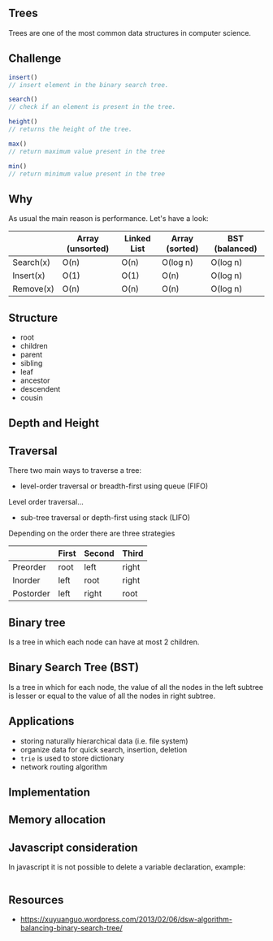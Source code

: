 ## Trees

Trees are one of the most common data structures in computer science.

## Challenge

```js
insert()
// insert element in the binary search tree.

search()
// check if an element is present in the tree.

height()
// returns the height of the tree.

max()
// return maximum value present in the tree

min()
// return minimum value present in the tree
```
## Why

As usual the main reason is performance. Let's have a look:

|           | Array (unsorted) | Linked List | Array (sorted) | BST (balanced) |
| ---       | ---              | ---         | ---            | ---            |
| Search(x) | O(n)             | O(n)        | O(log n)       | O(log n)       |
| Insert(x) | O(1)             | O(1)        | O(n)           | O(log n)       |
| Remove(x) | O(n)             | O(n)        | O(n)           | O(log n)       |

## Structure
- root
- children
- parent
- sibling
- leaf
- ancestor
- descendent
- cousin

## Depth and Height

## Traversal

There two main ways to traverse a tree:
- level-order traversal or breadth-first using queue (FIFO)

Level order traversal...

- sub-tree traversal or depth-first using stack (LIFO)

Depending on the order there are three strategies

|           | First | Second | Third |
| ---       | ---   | ---    | ---   |
| Preorder  | root  | left   | right |
| Inorder   | left  | root   | right |
| Postorder | left  | right  | root  |

## Binary tree

Is a tree in which each node can have at most 2 children.

## Binary Search Tree (BST)

Is a tree in which for each node, the value of all the nodes in the left subtree is lesser or equal to the value of all the nodes in right subtree.

## Applications
- storing naturally hierarchical data (i.e. file system)
- organize data for quick search, insertion, deletion
- `trie` is used to store dictionary
- network routing algorithm

## Implementation

## Memory allocation

## Javascript consideration

In javascript it is not possible to delete a variable declaration, example:

```js

```

## Resources

- https://xuyuanguo.wordpress.com/2013/02/06/dsw-algorithm-balancing-binary-search-tree/